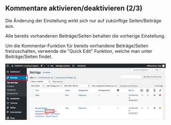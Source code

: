 ## Kommentare aktivieren/deaktivieren (2/3)

Die Änderung der Einstellung wirkt sich nur auf zukünftige Seiten/Beiträge aus.

Alle bereits vorhandenen Beiträge/Seiten behalten die vorherige Einstellung.

Um die Kommentar-Funktion für bereits vorhandene Beiträge/Seiten freizuschalten, verwende die "Quick Edit" Funktion, welche man unter Beiträge/Seiten findet.

![image](./assets/settings_per_post.jpg)
